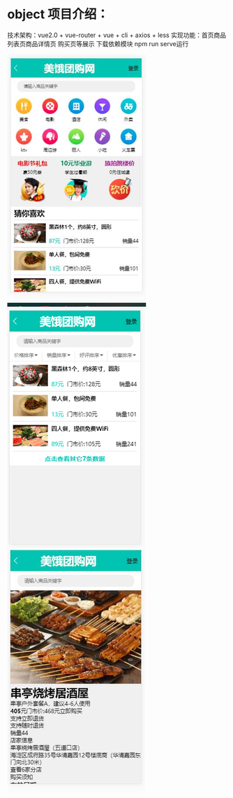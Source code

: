 # object 项目介绍：
技术架构：vue2.0 + vue-router + vue + cli + axios + less
实现功能：首页商品列表页商品详情页 购买页等展示
下载依赖模块 npm run serve运行

![image text](https://github.com/Songlcwaityou/object/blob/master/01.png)
![image text](https://github.com/Songlcwaityou/object/blob/master/02.png)
![image text](https://github.com/Songlcwaityou/object/blob/master/03.png)
